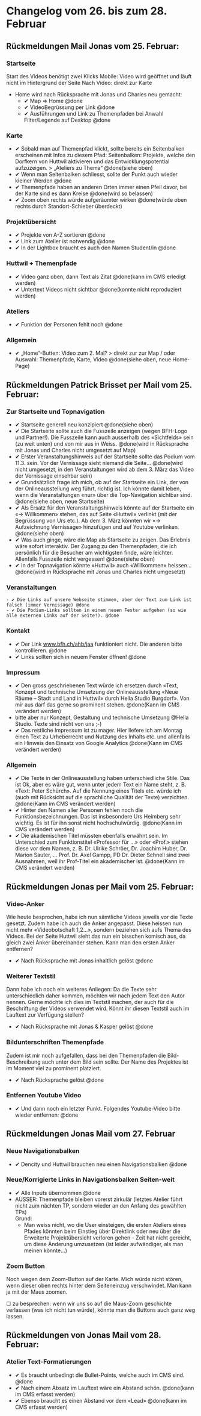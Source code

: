 # Changelog vom 26. bis zum 28. Februar

## Rückmeldungen Mail Jonas vom 25. Februar:

### Startseite

Start des Videos benötigt zwei Klicks
Mobile: Video wird geöffnet und läuft nicht im Hintergrund der Seite
Nach Video: direkt zur Karte

- Home wird nach Rücksprache mit Jonas und Charles neu gemacht:
  - ✔ Map => Home @done
  - ✔ VideoBegrüssung per Link @done
  - ✔ Ausführungen und Link zu Themenpfaden bei Anwahl Filter/Legende auf Desktop @done

### Karte

- ✔ Sobald man auf Themenpfad klickt, sollte bereits ein Seitenbalken erscheinen mit Infos zu diesem Pfad: Seitenbalken: Projekte, welche den Dorfkern von Huttwil aktivieren und das Entwicklungspotential aufzuzeigen. > „Ateliers zu Thema“ @done(siehe oben)
- ✔ Wenn man Seitenbalken schliesst, sollte der Punkt auch wieder kleiner Werden @done
- ✔ Themenpfade haben an anderen Orten immer einen Pfeil davor, bei der Karte sind es dann Kreise @done(wird so belassen)
- ✔ Zoom oben rechts würde aufgeräumter wirken @done(würde oben rechts durch Standort-Schieber überdeckt)

### Projektübersicht

- ✔ Projekte von A-Z sortieren @done
- ✔ Link zum Atelier ist notwendig @done
- ✔ In der Lightbox braucht es auch den Namen Student/in @done

### Huttwil + Themenpfade

- ✔ Video ganz oben, dann Text als Zitat @done(kann im CMS erledigt werden)
- ✔ Untertext Videos nicht sichtbar @done(konnte nicht reproduziert werden)

### Ateliers

- ✔ Funktion der Personen fehlt noch @done

### Allgemein

- ✔ „Home“-Butten: Video zum 2. Mal? > direkt zur zur Map / oder Auswahl: Themenpfade, Karte, Video @done(siehe oben, neue Home-Page)

## Rückmeldungen Patrick Brisset per Mail vom 25. Februar:

### Zur Startseite und Topnavigation

- ✔ Startseite generell neu konzipiert @done(siehe oben)
- ✔ Die Startseite sollte auch die Fusszeile anzeigen (wegen BFH-Logo und Partner!). Die Fusszeile kann auch ausserhalb des «Sichtfelds» sein (zu weit unten) und von mir aus in Weiss. @done(wird in Rücksprache mit Jonas und Charles nicht umgesetzt auf Map)
- ✔ Erster Veranstaltungshinweis auf der Startseite sollte das Podium vom 11.3. sein. Vor der Vernissage sieht niemand die Seite… @done(wird nicht umgesetzt, in den Veranstaltungen wird ab dem 3. März das Video der Vernissage einsehbar sein)
- ✔ Grundsätzlich frage ich mich, ob auf der Startseite ein Link, der von der Onlineausstellung weg führt, richtig ist. Ich könnte damit leben, wenn die Veranstaltungen «nur» über die Top-Navigation sichtbar sind. @done(siehe oben, neue Startseite)
- ✔ Als Ersatz für den Veranstaltungshinweis könnte auf der Startseite ein «-> Willkommen» stehen, das auf Seite «Huttwil» verlinkt (mit der Begrüssung von Urs etc.). Ab dem 3. März könnten wir «-> Aufzeichnung Vernissage» hinzufügen und auf Youtube verlinken. @done(siehe oben)
- ✔ Was auch ginge, wäre die Map als Startseite zu zeigen. Das Erlebnis wäre sofort interaktiv. Der Zugang zu den Themenpfaden, die ich persönlich für die Besucher am wichtigsten finde, wäre leichter. Allenfalls Fusszeile nicht vergessen! @done(siehe oben)
- ✔ In der Topnavigation könnte «Huttwil» auch «Willkommen» heissen… @done(wird in Rücksprache mit Jonas und Charles nicht umgesetzt)

### Veranstaltungen

    - ✔ Die Links auf unsere Webseite stimmen, aber der Text zum Link ist falsch (immer Vernissage) @done
    - ✔ Die Podium-Links sollten in einem neuen Fester aufgehen (so wie alle externen Links auf der Seite!). @done


### Kontakt

- ✔ Der Link www.bfh.ch/ahb/jaa funktioniert nicht. Die anderen bitte kontrollieren. @done
- ✔ Links sollten sich in neuem Fenster öffnen! @done

### Impressum

- ✔ Den gross geschriebenen Text würde ich ersetzen durch «Text, Konzept und technische Umsetzung der Onlineausstellung «Neue Räume – Stadt und Land in Huttwil» durch Hella Studio Burgdorf». Von mir aus darf das gerne so prominent stehen. @done(Kann im CMS verändert werden)
- bitte aber nur Konzept, Gestaltung und technische Umsetzung @Hella Studio. Texte sind nicht von uns ;-)
- ✔ Das restliche Impressum ist zu mager. Hier liefere ich am Montag einen Text zu Urheberrecht und Nutzung des Inhalts etc. und allenfalls ein Hinweis den Einsatz von Google Analytics @done(Kann im CMS verändert werden)

### Allgemein

- ✔ Die Texte in der Onlineausstellung haben unterschiedliche Stile. Das ist Ok, aber es wäre gut, wenn unter jedem Text ein Name steht, z. B. «Text: Peter Schürch». Auf die Nennung eines Titels etc. würde ich (auch mit Rücksicht auf die sprachliche Qualität der Texte) verzichten. @done(Kann im CMS verändert werden)
- ✔ Hinter den Namen aller Personen fehlen noch die Funktionsbezeichnungen. Das ist insbesondere Urs Heimberg sehr wichtig. Es ist für ihn sonst nicht hochschulwürdig. @done(Kann im CMS verändert werden)
- ✔ Die akademischen Titel müssten ebenfalls erwähnt sein. Im Unterschied zum Funktionstitel «Professor für …» oder «Prof.» stehen diese vor dem Namen, z. B. Dr. Ulrike Schröer, Dr. Joachim Huber, Dr. Marion Sauter, … Prof. Dr. Axel Gampp, PD Dr. Dieter Schnell sind zwei Ausnahmen, weil ihr Prof-Titel ein akademischer ist. @done(Kann im CMS verändert werden)

## Rückmeldungen Jonas per Mail vom 25. Februar:

### Video-Anker

Wie heute besprochen, habe ich nun sämtliche Videos jeweils vor die Texte gesetzt. Zudem habe ich auch die Anker angepasst. Diese heissen nun nicht mehr «Videobotschaft 1,2…», sondern beziehen sich aufs Thema des Videos. Bei der Seite Huttwil sieht das nun ein bisschen komisch aus, da gleich zwei Anker übereinander stehen. Kann man den ersten Anker entfernen?

- ✔ Nach Rücksprache mit Jonas inhaltlich gelöst @done

### Weiterer Textstil

Dann habe ich noch ein weiteres Anliegen: Da die Texte sehr unterschiedlich daher kommen, möchten wir nach jedem Text den Autor nennen. Gerne möchte ich dies im Textstil machen, der auch für die Beschriftung der Videos verwendet wird. Könnt ihr diesen Textstil auch im Lauftext zur Verfügung stellen?

- ✔ Nach Rücksprache mit Jonas & Kasper gelöst @done

### Bildunterschriften Themenpfade

Zudem ist mir noch aufgefallen, dass bei den Themenpfaden die Bild-Beschreibung auch unter dem Bild sein sollte. Der Name des Projektes ist im Moment viel zu prominent platziert.

- ✔ Nach Rücksprache gelöst @done

### Entfernen Youtube Video

- ✔ Und dann noch ein letzter Punkt. Folgendes Youtube-Video bitte wieder entfernen: @done

## Rückmeldungen Jonas Mail vom 27. Februar

### Neue Navigationsbalken

- ✔ Dencity und Huttwil brauchen neu einen Navigationsbalken @done

### Neue/Korrigierte Links in Navigationsbalken Seiten-weit

- ✔ Alle Inputs übernommen @done
- AUSSER: Themenpfade bleiben vorerst zirkulär (letztes Atelier führt nicht zum nächten TP, sondern wieder an den Anfang des gewählten TPs)  
  Grund:  
   - Man weiss nicht, wo die User einsteigen, die ersten Ateliers eines Pfades könnten beim Einstieg über Direktlink oder neu über die Erweiterte Projektübersicht verloren gehen - Zeit hat nicht gereicht, um diese Änderung umzusetzen (ist leider aufwändiger, als man meinen könnte...)

### Zoom Button

Noch wegen dem Zoom-Button auf der Karte.
Mich würde nicht stören, wenn dieser oben rechts hinter dem Seiteneinzug verschwindet.
Man kann ja mit der Maus zoomen.

☐ zu besprechen: wenn wir uns so auf die Maus-Zoom geschichte verlassen (was ich nicht tun würde), könnte man die Buttons auch ganz weg lassen.

## Rückmeldungen von Jonas Mail vom 28. Februar:

### Atelier Text-Formatierungen

- ✔ Es braucht unbedingt die Bullet-Points, welche auch im CMS sind. @done
- ✔ Nach einem Absatz im Lauftext wäre ein Abstand schön. @done(kann im CMS erfasst werden)
- ✔ Ebenso braucht es einen Abstand vor dem «Lead» @done(kann im CMS erfasst werden)
